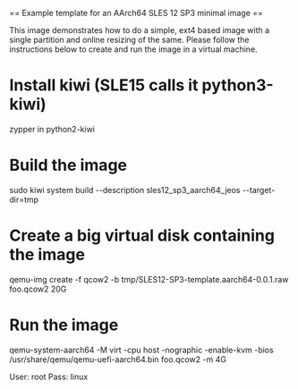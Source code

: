 == Example template for an AArch64 SLES 12 SP3 minimal image ==

This image demonstrates how to do a simple, ext4 based image with a single
partition and online resizing of the same. Please follow the instructions
below to create and run the image in a virtual machine.


# Install kiwi (SLE15 calls it python3-kiwi)
zypper in python2-kiwi

# Build the image
sudo kiwi system build  --description sles12_sp3_aarch64_jeos --target-dir=tmp

# Create a big virtual disk containing the image
qemu-img create -f qcow2 -b tmp/SLES12-SP3-template.aarch64-0.0.1.raw foo.qcow2 20G

# Run the image
qemu-system-aarch64 -M virt -cpu host -nographic -enable-kvm -bios /usr/share/qemu/qemu-uefi-aarch64.bin foo.qcow2 -m 4G

User: root
Pass: linux
